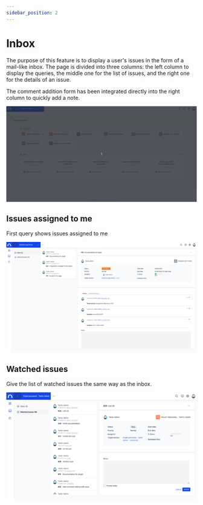 ```yaml
---
sidebar_position: 2
---
```


# Inbox

The purpose of this feature is to display a user's issues in the form of a mail-like inbox. The page is divided into three columns: the left column to display the queries, the middle one for the list of issues, and the right one for the details of an issue.

The comment addition form has been integrated directly into the right column to quickly add a note.

![Inbox](./img/inbox.gif)


## Issues assigned to me

First query shows issues assigned to me

![Inbox](./img/inbox.png)

## Watched issues

Give the list of watched issues the same way as the inbox.

![Watched issues](./img/inbox-watched-issues.png)
